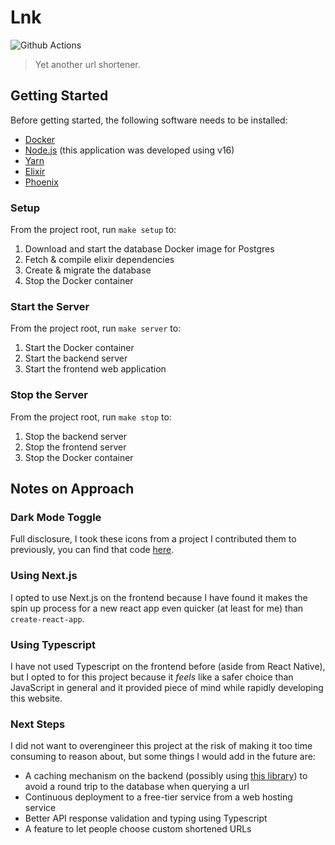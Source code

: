# Lnk
![Github Actions](https://github.com/kinson/LnK/actions/workflows/ci.yml/badge.svg)
>Yet another url shortener.

## Getting Started

Before getting started, the following software needs to be installed:
* [Docker](https://docs.docker.com/get-docker/)
* [Node.js](https://nodejs.org/en/download/) (this application was developed using v16)
* [Yarn](https://classic.yarnpkg.com/en/docs/install)
* [Elixir](https://elixir-lang.org/install.html)
* [Phoenix](https://hexdocs.pm/phoenix/installation.html)

### Setup
From the project root, run `make setup` to:
1) Download and start the database Docker image for Postgres
2) Fetch & compile elixir dependencies
3) Create & migrate the database
4) Stop the Docker container

### Start the Server
From the project root, run `make server` to:
1) Start the Docker container
2) Start the backend server
3) Start the frontend web application

### Stop the Server
From the project root, run `make stop` to:
1) Stop the backend server
2) Stop the frontend server
3) Stop the Docker container

## Notes on Approach

### Dark Mode Toggle

Full disclosure, I took these icons from a project I contributed them to previously, you can find that code [here](https://github.com/elixirschool/school_house/blob/master/lib/school_house_web/templates/layout/_dark_mode_toggle.html.leex).

### Using Next.js

I opted to use Next.js on the frontend because I have found it makes the spin up process for a new react app even quicker (at least for me) than `create-react-app`.

### Using Typescript

I have not used Typescript on the frontend before (aside from React Native), but I opted to for this project because it _feels_ like a safer choice than JavaScript in general and it provided piece of mind while rapidly developing this website.

### Next Steps
I did not want to overengineer this project at the risk of making it too time consuming to reason about, but some things I would add in the future are:
* A caching mechanism on the backend (possibly using [this library](https://github.com/kinson/fiat)) to avoid a round trip to the database when querying a url
* Continuous deployment to a free-tier service from a web hosting service
* Better API response validation and typing using Typescript
* A feature to let people choose custom shortened URLs
